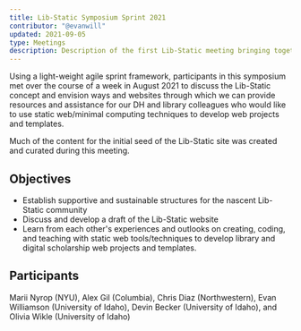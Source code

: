 ```yaml
---
title: Lib-Static Symposium Sprint 2021
contributor: "@evanwill"
updated: 2021-09-05
type: Meetings
description: Description of the first Lib-Static meeting bringing together six library-adjacent static web enthusiasts to conceive this project.
---
```


Using a light-weight agile sprint framework, participants in this symposium met over the course of a week in August 2021 to discuss the Lib-Static concept and envision ways and websites through which we can provide resources and assistance for our DH and library colleagues who would like to use static web/minimal computing techniques to develop web projects and templates. 

Much of the content for the initial seed of the Lib-Static site was created and curated during this meeting.

## Objectives

- Establish supportive and sustainable structures for the nascent Lib-Static community
- Discuss and develop a draft of the Lib-Static website
- Learn from each other's experiences and outlooks on creating, coding, and teaching with static web tools/techniques to develop library and digital scholarship web projects and templates.

## Participants

Marii Nyrop (NYU), Alex Gil (Columbia), Chris Diaz (Northwestern), Evan Williamson (University of Idaho), Devin Becker (University of Idaho), and Olivia Wikle (University of Idaho)
